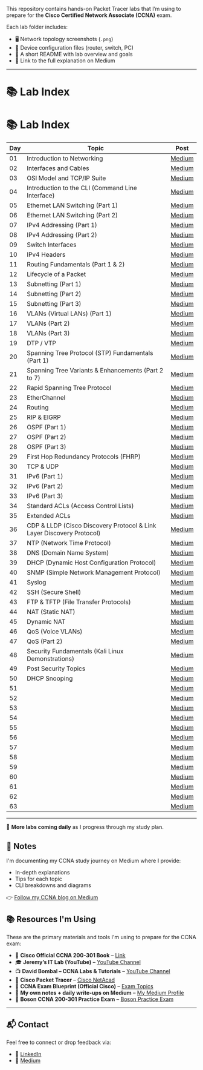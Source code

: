 This repository contains hands-on Packet Tracer labs that I’m using to prepare for the **Cisco Certified Network Associate (CCNA)** exam.

Each lab folder includes:
- 🖥️ Network topology screenshots (`.png`)
- 🧾 Device configuration files (router, switch, PC)
- 📄 A short README with lab overview and goals
- 🔗 Link to the full explanation on Medium

---

# 📚 Lab Index

# 📚 Lab Index

| Day | Topic                                                      | Post |
|---- |----------------------------------------------------------- |------|
| 01  | Introduction to Networking                                 | [Medium](#) |
| 02  | Interfaces and Cables                                       | [Medium](#) |
| 03  | OSI Model and TCP/IP Suite                                  | [Medium](#) |
| 04  | Introduction to the CLI (Command Line Interface)            | [Medium](#) |
| 05  | Ethernet LAN Switching (Part 1)                             | [Medium](#) |
| 06  | Ethernet LAN Switching (Part 2)                             | [Medium](#) |
| 07  | IPv4 Addressing (Part 1)                                     | [Medium](#) |
| 08  | IPv4 Addressing (Part 2)                                     | [Medium](#) |
| 09  | Switch Interfaces                                           | [Medium](#) |
| 10  | IPv4 Headers                                                | [Medium](#) |
| 11  | Routing Fundamentals (Part 1 & 2)                           | [Medium](#) |
| 12  | Lifecycle of a Packet                                       | [Medium](#) |
| 13  | Subnetting (Part 1)                                          | [Medium](#) |
| 14  | Subnetting (Part 2)                                          | [Medium](#) |
| 15  | Subnetting (Part 3)                                          | [Medium](#) |
| 16  | VLANs (Virtual LANs) (Part 1)                                | [Medium](#) |
| 17  | VLANs (Part 2)                                               | [Medium](#) |
| 18  | VLANs (Part 3)                                               | [Medium](#) |
| 19  | DTP / VTP                                                   | [Medium](#) |
| 20  | Spanning Tree Protocol (STP) Fundamentals (Part 1)          | [Medium](#) |
| 21  | Spanning Tree Variants & Enhancements (Part 2 to 7)          | [Medium](#) |
| 22  | Rapid Spanning Tree Protocol                                | [Medium](#) |
| 23  | EtherChannel                                               | [Medium](#) |
| 24  | Routing                                                    | [Medium](#) |
| 25  | RIP & EIGRP                                                | [Medium](#) |
| 26  | OSPF (Part 1)                                               | [Medium](#) |
| 27  | OSPF (Part 2)                                               | [Medium](#) |
| 28  | OSPF (Part 3)                                               | [Medium](#) |
| 29  | First Hop Redundancy Protocols (FHRP)                      | [Medium](#) |
| 30  | TCP & UDP                                                  | [Medium](#) |
| 31  | IPv6 (Part 1)                                               | [Medium](#) |
| 32  | IPv6 (Part 2)                                               | [Medium](#) |
| 33  | IPv6 (Part 3)                                               | [Medium](#) |
| 34  | Standard ACLs (Access Control Lists)                       | [Medium](#) |
| 35  | Extended ACLs                                               | [Medium](#) |
| 36  | CDP & LLDP (Cisco Discovery Protocol & Link Layer Discovery Protocol) | [Medium](#) |
| 37  | NTP (Network Time Protocol)                                 | [Medium](#) |
| 38  | DNS (Domain Name System)                                    | [Medium](#) |
| 39  | DHCP (Dynamic Host Configuration Protocol)                 | [Medium](#) |
| 40  | SNMP (Simple Network Management Protocol)                  | [Medium](#) |
| 41  | Syslog                                                     | [Medium](#) |
| 42  | SSH (Secure Shell)                                          | [Medium](#) |
| 43  | FTP & TFTP (File Transfer Protocols)                        | [Medium](#) |
| 44  | NAT (Static NAT)                                            | [Medium](#) |
| 45  | Dynamic NAT                                                | [Medium](#) |
| 46  | QoS (Voice VLANs)                                           | [Medium](#) |
| 47  | QoS (Part 2)                                                | [Medium](#) |
| 48  | Security Fundamentals (Kali Linux Demonstrations)          | [Medium](#) |
| 49  | Post Security Topics                                        | [Medium](#) |
| 50  | DHCP Snooping                                               | [Medium](#) |
| 51  |                                                            | [Medium](#) |
| 52  |                                                            | [Medium](#) |
| 53  |                                                            | [Medium](#) |
| 54  |                                                            | [Medium](#) |
| 55  |                                                            | [Medium](#) |
| 56  |                                                            | [Medium](#) |
| 57  |                                                            | [Medium](#) |
| 58  |                                                            | [Medium](#) |
| 59  |                                                            | [Medium](#) |
| 60  |                                                            | [Medium](#) |
| 61  |                                                            | [Medium](#) |
| 62  |                                                            | [Medium](#) | 
| 63  |                                                            | [Medium](#) |  

---

📌 **More labs coming daily** as I progress through my study plan.


## 📝 Notes

I'm documenting my CCNA study journey on Medium where I provide:
- In-depth explanations
- Tips for each topic
- CLI breakdowns and diagrams

👉 [Follow my CCNA blog on Medium](#)


## 📚 Resources I'm Using

These are the primary materials and tools I'm using to prepare for the CCNA exam:

- 📘 **Cisco Official CCNA 200-301 Book** – [Link](https://www.ciscopress.com/store/ccna-200-301-official-cert-guide-volume-1-9780135792735)
- 🎓 **Jeremy’s IT Lab (YouTube)** – [YouTube Channel](https://www.youtube.com/c/JeremysITLab)
- 📺 **David Bombal – CCNA Labs & Tutorials** – [YouTube Channel](https://www.youtube.com/user/ConfigTerm)
- 🧪 **Cisco Packet Tracer** – [Cisco NetAcad](https://www.netacad.com/)
- 📄 **CCNA Exam Blueprint (Official Cisco)** – [Exam Topics](https://learningnetwork.cisco.com/s/ccna-exam-topics)
- 📝 **My own notes + daily write-ups on Medium** – [My Medium Profile](#)
- 🎯 **Boson CCNA 200-301 Practice Exam** – [Boson Practice Exam](https://www.boson.com/practice-exam/200-301-cisco-ccna-practice-exam)


---

## 📬 Contact

Feel free to connect or drop feedback via:
- 🔗 [LinkedIn](https://www.linkedin.com/in/yourprofile/)
- 💬 [Medium](https://medium.com/@yourusername)
